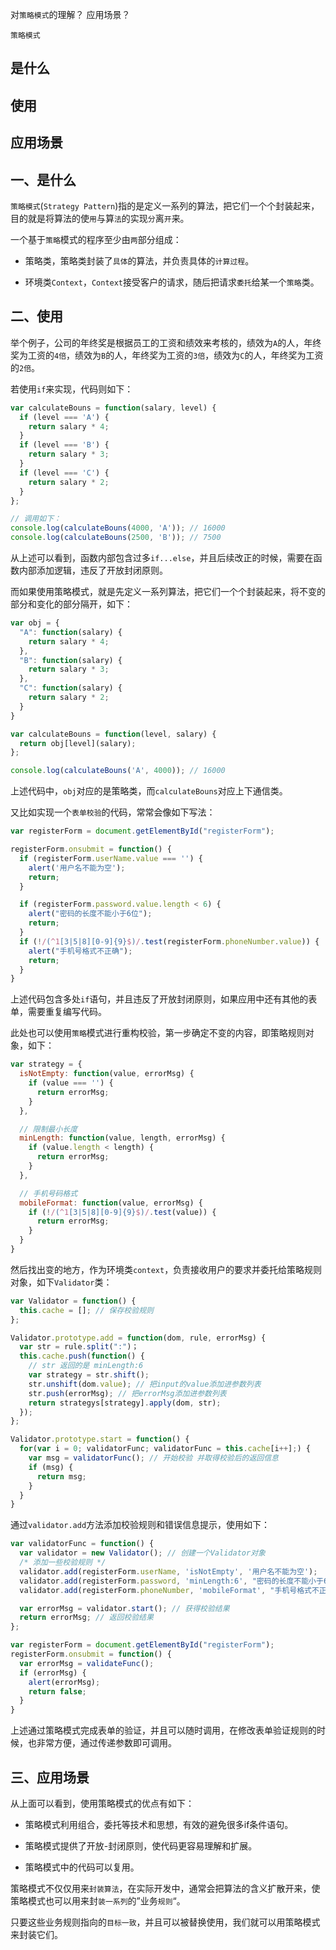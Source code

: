 对`策略模式`的理解？
应用场景？

`策略模式`

## 是什么
## 使用
## 应用场景

## 一、是什么

`策略模式`(`Strategy Pattern`)指的是定义一系列的算法，把它们一个个封装起来，目的就是将算法的使`用`与算`法`的实现`分`离`开`来。

一个基于`策略`模式的程序至少由`两`部分组成：

- 策略类，策略类封装了`具体`的算法，并负责具体的`计算过程`。

- 环境类`Context`，`Context`接受客户的请求，随后把请求`委托`给某一个`策略`类。

## 二、使用

举个例子，公司的年终奖是根据员工的工资和绩效来考核的，绩效为`A`的人，年终奖为工资的`4倍`，绩效为`B`的人，年终奖为工资的`3倍`，绩效为`C`的人，年终奖为工资的`2倍`。

若使用`if`来实现，代码则如下：
```js
var calculateBouns = function(salary, level) {
  if (level === 'A') {
    return salary * 4;
  }
  if (level === 'B') {
    return salary * 3;
  }
  if (level === 'C') {
    return salary * 2;
  }
};

// 调用如下：
console.log(calculateBouns(4000, 'A')); // 16000
console.log(calculateBouns(2500, 'B')); // 7500
```

从上述可以看到，函数内部包含过多`if...else`，并且后续改正的时候，需要在函数内部添加逻辑，违反了开放封闭原则。

而如果使用策略模式，就是先定义一系列算法，把它们一个个封装起来，将不变的部分和变化的部分隔开，如下：
```js
var obj = {
  "A": function(salary) {
    return salary * 4;
  },
  "B": function(salary) {
    return salary * 3;
  },
  "C": function(salary) {
    return salary * 2;
  }
}

var calculateBouns = function(level, salary) {
  return obj[level](salary);
};

console.log(calculateBouns('A', 4000)); // 16000
```

上述代码中，`obj`对应的是策略类，而`calculateBouns`对应上下通信类。

又比如实现一个`表单校验`的代码，常常会像如下写法：
```js
var registerForm = document.getElementById("registerForm");

registerForm.onsubmit = function() {
  if (registerForm.userName.value === '') {
    alert('用户名不能为空');
    return;
  }

  if (registerForm.password.value.length < 6) {
    alert("密码的长度不能小于6位");
    return;
  }
  if (!/(^1[3|5|8][0-9]{9}$)/.test(registerForm.phoneNumber.value)) {
    alert("手机号格式不正确");
    return;
  }
}
```
上述代码包含多处`if`语句，并且违反了开放封闭原则，如果应用中还有其他的表单，需要重复编写代码。

此处也可以使用`策略`模式进行重构校验，第一步确定不变的内容，即策略规则对象，如下：
```js
var strategy = {
  isNotEmpty: function(value, errorMsg) {
    if (value === '') {
      return errorMsg;
    }
  },

  // 限制最小长度
  minLength: function(value, length, errorMsg) {
    if (value.length < length) {
      return errorMsg;
    }
  },

  // 手机号码格式
  mobileFormat: function(value, errorMsg) {
    if (!/(^1[3|5|8][0-9]{9}$)/.test(value)) {
      return errorMsg;
    }
  }
}
```
然后找出变的地方，作为环境类`context`，负责接收用户的要求并委托给策略规则对象，如下`Validator`类：
```js
var Validator = function() {
  this.cache = []; // 保存校验规则
};

Validator.prototype.add = function(dom, rule, errorMsg) {
  var str = rule.split(":")；
  this.cache.push(function() {
    // str 返回的是 minLength:6
    var strategy = str.shift();
    str.unshift(dom.value); // 把input的value添加进参数列表
    str.push(errorMsg); // 把errorMsg添加进参数列表
    return strategys[strategy].apply(dom, str);
  });
};

Validator.prototype.start = function() {
  for(var i = 0; validatorFunc; validatorFunc = this.cache[i++];) {
    var msg = validatorFunc(); // 开始校验 并取得校验后的返回信息
    if (msg) {
      return msg;
    }
  }
}
```
通过`validator.add`方法添加校验规则和错误信息提示，使用如下：
```js
var validatorFunc = function() {
  var validator = new Validator(); // 创建一个Validator对象
  /* 添加一些校验规则 */
  validator.add(registerForm.userName, 'isNotEmpty', '用户名不能为空');
  validator.add(registerForm.password, 'minLength:6', "密码的长度不能小于6位");
  validator.add(registerForm.phoneNumber, 'mobileFormat', "手机号格式不正确");

  var errorMsg = validator.start(); // 获得校验结果
  return errorMsg; // 返回校验结果
};

var registerForm = document.getElementById("registerForm");
registerForm.onsubmit = function() {
  var errorMsg = validateFunc();
  if (errorMsg) {
    alert(errorMsg);
    return false;
  }
}
```
上述通过策略模式完成表单的验证，并且可以随时调用，在修改表单验证规则的时候，也非常方便，通过传递参数即可调用。

## 三、应用场景

从上面可以看到，使用策略模式的优点有如下：

- 策略模式利用组合，委托等技术和思想，有效的避免很多if条件语句。

- 策略模式提供了开放-封闭原则，使代码更容易理解和扩展。

- 策略模式中的代码可以复用。

策略模式不仅仅用来`封装算法`，在实际开发中，通常会把算法的含义扩散开来，使策略模式也可以用来封`装一系列`的”业务`规则`“。

只要这些业务规则指向的`目标一致`，并且可以被替换使用，我们就可以用策略模式来封装它们。